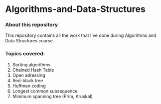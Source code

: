 # Algorithms-and-Data-Structures
### About this repository
This repository contains all the work that I've done during Algorithms and Data Structures course.
### Topics covered:
1. Sorting algorithms
2. Chained Hash Table
3. Open adressing
4. Red-black tree
5. Huffman coding
6. Longest common subsequence
7. Minimum spanning tree (Prim, Kruskal)
